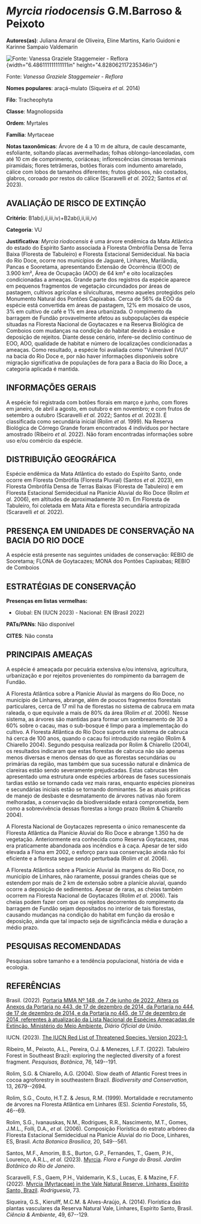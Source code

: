 # *Myrcia riodocensis* G.M.Barroso & Peixoto

**Autores(as)**: Juliana Amaral de Oliveira, Eline Martins, Karlo Guidoni e Karinne Sampaio Valdemarin

![Fonte: Vanessa Graziele Staggemeier - Reflora](media/rId20.png){width="6.486111111111111in" height="4.828062117235346in"}

Fonte: *Vanessa Graziele Staggemeier - Reflora*

**Nomes populares**: araçá-mulato (Siqueira *et al.* 2014)

**Filo**: Tracheophyta

**Classe**: Magnoliopsida

**Ordem**: Myrtales

**Família**: Myrtaceae

**Notas taxonômicas**: Árvore de 4 a 10 m de altura, de caule descamante, esfoliante, soltando placas avermelhadas; folhas oblongo-lanceoladas, com até 10 cm de comprimento, coriáceas; inflorescências cimosas terminais piramidais; flores tetrâmeras, botões florais com indumento amarelado, cálice com lobos de tamanhos diferentes; frutos globosos, não costados, glabros, coroado por restos do cálice (Scaravelli *et al.* 2022; Santos *et al.* 2023).

## AVALIAÇÃO DE RISCO DE EXTINÇÃO

**Critério**: B1ab(i,ii,iii,iv)+B2ab(i,ii,iii,iv)

**Categoria**: VU

**Justificativa**: *Myrcia riodocensis* é uma árvore endêmica da Mata Atlântica do estado do Espírito Santo associada à Floresta Ombrófila Densa de Terra Baixa (Floresta de Tabuleiro) e Floresta Estacional Semidecidual. Na bacia do Rio Doce, ocorre nos municípios de Jaguaré, Linhares, Marilândia, Pancas e Sooretama, apresentando Extensão de Ocorrência (EOO) de 3.900 km², Área de Ocupação (AOO) de 64 km² e oito localizações condicionadas a ameaças. Grande parte dos registros da espécie aparece em pequenos fragmentos de vegetação circundados por áreas de pastagem, cultivos agrícolas e silviculturas, mesmo aqueles protegidos pelo Monumento Natural dos Pontões Capixabas. Cerca de 56% da EOO da espécie está convertida em áreas de pastagem, 12% em mosaico de usos, 3% em cultivo de café e 1% em área urbanizada. O rompimento da barragem de Fundão provavelmente afetou as subpopulações da espécie situadas na Floresta Nacional de Goytacazes e na Reserva
Biológica de Comboios com mudanças na condição do habitat devido à erosão e deposição de rejeitos. Diante desse cenário, infere-se declínio contínuo de EOO, AOO, qualidade de habitat e número de localizações condicionadas a ameaças. Como resultado, a espécie foi avaliada como "Vulnerável (VU)" na bacia do Rio Doce e, por não haver informações disponíveis sobre migração significativa de populações de fora para a Bacia do Rio Doce, a categoria aplicada é mantida.

## INFORMAÇÕES GERAIS

A espécie foi registrada com botões florais em março e junho, com flores em janeiro, de abril a agosto, em outubro e em novembro; e com frutos de setembro a outubro (Scaravelli *et al.* 2022; Santos *et al.* 2023). É classificada como secundária inicial (Rolim *et al.* 1999). Na Reserva Biológica de Córrego Grande foram encontrados 4 indivíduos por hectare amostrado (Ribeiro *et al.* 2022). Não foram encontradas informações sobre uso e/ou comércio da espécie.

## DISTRIBUIÇÃO GEOGRÁFICA

Espécie endêmica da Mata Atlântica do estado do Espírito Santo, onde ocorre em Floresta Ombrófila (Floresta Pluvial) (Santos *et al.* 2023), em Floresta Ombrófila Densa de Terras Baixas (Floresta de Tabuleiro) e em Floresta Estacional Semidecidual na Planície Aluvial do Rio Doce (Rolim *et al.* 2006), em altitudes de aproximadamente 30 m. Em Floresta de Tabuleiro, foi coletada em Mata Alta e floresta secundária antropizada (Scaravelli *et al.* 2022).

## PRESENÇA EM UNIDADES DE CONSERVAÇÃO NA BACIA DO RIO DOCE

A espécie está presente nas seguintes unidades de conservação: REBIO de Sooretama; FLONA de Goytacazes; MONA dos Pontões Capixabas; REBIO de Comboios

## ESTRATÉGIAS DE CONSERVAÇÃO

**Presenças em listas vermelhas:**

-   Global: EN (IUCN 2023) -   Nacional: EN (Brasil 2022)

**PATs/PANs**: Não disponível

**CITES**: Não consta

## PRINCIPAIS AMEAÇAS

A espécie é ameaçada por pecuária extensiva e/ou intensiva, agricultura, urbanização e por rejeitos provenientes do rompimento da barragem de Fundão.

A Floresta Atlântica sobre a Planície Aluvial às margens do Rio Doce, no município de Linhares, abrange, além de poucos fragmentos florestais particulares, cerca de 17 mil ha de florestas no sistema de cabruca em mata raleada, o que equivale a mais de 80% da área (Rolim *et al.* 2006). Nesse sistema, as árvores são mantidas para formar um sombreamento de 30 a 60% sobre o cacau, mas o sub-bosque é limpo para a implementação do cultivo. A Floresta Atlântica do Rio Doce suporta este sistema de cabruca há cerca de 100 anos, quando o cacau foi introduzido na região (Rolim & Chiarello 2004). Segundo pesquisa realizada por Rolim & Chiarello (2004), os resultados indicaram que estas florestas de cabruca não são apenas menos diversas e menos densas do que as florestas secundárias ou primárias da região, mas também que sua sucessão natural e dinâmica de clareiras estão sendo severamente prejudicadas. Estas cabrucas têm apresentado uma estrutura onde espécies arbóreas
de fases sucessionais tardias estão se tornando cada vez mais raras, enquanto espécies pioneiras e secundárias iniciais estão se tornando dominantes.  Se as atuais práticas de manejo de desbaste e desmatamento de árvores nativas não forem melhoradas, a conservação da biodiversidade estará comprometida, bem como a sobrevivência dessas florestas a longo prazo (Rolim & Chiarello 2004).

A Floresta Nacional de Goytacazes representa o único remanescente da Floresta Atlântica da Planície Aluvial do Rio Doce e abrange 1.350 ha de vegetação. Anteriormente era conhecida como Reserva Goytacazes, mas era praticamente abandonada aos incêndios e à caça. Apesar de ter sido elevada a Flona em 2002, o esforço para sua conservação ainda não foi eficiente e a floresta segue sendo perturbada (Rolim *et al.* 2006).

A Floresta Atlântica sobre a Planície Aluvial às margens do Rio Doce, no município de Linhares, não raramente, possui grandes cheias que se estendem por mais de 2 km de extensão sobre a planície aluvial, quando ocorre a deposição de sedimentos. Apesar de raras, as cheias também ocorrem na Floresta Nacional de Goytacazes (Rolim *et al.* 2006). Tais cheias podem fazer com que os rejeitos decorrentes do rompimento da barragem de Fundão sejam depositados no interior de tais florestas, causando mudanças na condição do habitat em função da erosão e deposição, ainda que tal impacto seja de significância média e duração a médio prazo.

## PESQUISAS RECOMENDADAS

Pesquisas sobre tamanho e a tendência populacional, história de vida e ecologia.

## REFERÊNCIAS

Brasil. (2022). [Portaria MMA Nº 148, de 7 de junho de 2022. Altera os Anexos da Portaria no 443, de 17 de dezembro de 2014, da Portaria no 444, de 17 de dezembro de 2014, e da Portaria no 445, de 17 de dezembro de 2014, referentes à atualização da Lista Nacional de Espécies Ameaçadas de Extinção. Ministério do Meio Ambiente.](https://in.gov.br/en/web/dou/-/portaria-mma-n-148-de-7-de-junho-de-2022-406272733) *Diário Oficial da União*.

IUCN. (2023). [The IUCN Red List of Threatened Species. Version 2023-1.](https://www.iucnredlist.org.)

Ribeiro, M., Peixoto, A.L., Pereira, O.J. & Menezes, L.F.T. (2022).  Tabuleiro Forest in Southeast Brazil: exploring the neglected diversity of a forest fragment. *Pesquisas, Botânica*, 76, 149--191.

Rolim, S.G. & Chiarello, A.G. (2004). Slow death of Atlantic Forest trees in cocoa agroforestry in southeastern Brazil. *Biodiversity and Conservation*, 13, 2679--2694.

Rolim, S.G., Couto, H.T.Z. & Jesus, R.M. (1999). Mortalidade e recrutamento de árvores na Floresta Atlântica em Linhares (ES).  *Scientia Forestalis*, 55, 46--69.

Rolim, S.G., Ivanauskas, N.M., Rodrigues, R.R., Nascimento, M.T., Gomes, J.M.L., Folli, D.A., *et al.* (2006). Composição Florística do estrato arbóreo da Floresta Estacional Semidecidual na Planície Aluvial do rio Doce, Linhares, ES, Brasil. *Acta Botanica Brasilica*, 20, 549--561.

Santos, M.F., Amorim, B.S., Burton, G.P., Fernandes, T., Gaem, P.H., Lourenço, A.R.L., *et al.* (2023).  [Myrcia](https://floradobrasil.jbrj.gov.br/FB10660). *Flora e Funga do Brasil. Jardim Botânico do Rio de Janeiro*.

Scaravelli, F.S., Gaem, P.H., Valdemarin, K.S., Lucas, E. & Mazine, F.F.  (2022). [Myrcia (Myrtaceae) in the Vale Natural Reserve, Linhares, Espírito Santo, Brazil](https://doi.org/10.1590/2175-7860202273024).  *Rodriguesia*, 73.

Siqueira, G.S., Kierulff, M.C.M. & Alves-Araújo, A. (2014). Florística das plantas vasculares da Reserva Natural Vale, Linhares, Espírito Santo, Brasil. *Ciência & Ambiente*, 49, 67--129.
